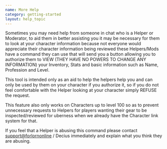 ```yaml
---
name: More Help
category: getting-started
layout: help_topic
---
```

Sometimes you may need help from someone in chat who is a Helper or Moderator, to aid them in better assisting you it may be necessary for them to look at your character information because not everyone would appreciate their character information being reviewed these Helpers/Mods have a command they can use that will send you a button allowing you to authorize them to VIEW (THEY HAVE NO POWERS TO CHANGE ANY INFORMATION) your Inventory, Stats and basic information such as Name, Profession and Level.

This tool is intended only as an aid to help the helpers help you and can only be used by them on your character if you authorize it, so if you do not feel comfortable with the Helper looking at your character simply REFUSE the request.

This feature also only works on Characters up to level 100 so as to prevent unnecessary requests to Helpers for players wanting their gear to be inspected/reviewed for uberness when we already have the Character link system for that.

If you feel that a Helper is abusing this command please contact [support@forlornonline](mailto:support@forlornonline) / Decius immediately and explain what you think they are abusing.